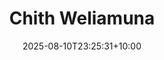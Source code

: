 ---
title: "Chith Weliamuna"
date: 2025-08-10T23:25:31+10:00
draft: false
photo: "/images/chith.png"
position: "Undergraduate Coursework Officer"
role_types:
  - "Officers"
---